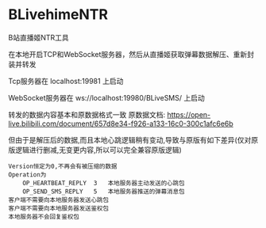 ﻿# BLivehimeNTR

B站直播姬NTR工具

在本地开启TCP和WebSocket服务器，然后从直播姬获取弹幕数据解压、重新封装并转发

Tcp服务器在 localhost:19981 上启动

WebSocket服务器在 ws://localhost:19980/BLiveSMS/ 上启动

转发的数据内容基本和原数据格式一致 原数据文档: https://open-live.bilibili.com/document/657d8e34-f926-a133-16c0-300c1afc6e6b

但由于是解压后的数据,而且本地心跳逻辑稍有变动,导致与原版有如下差异(仅对原版逻辑进行删减,无变更内容,所以可以完全兼容原版逻辑)

    Version恒定为0,不再会有被压缩的数据
    Operation为
        OP_HEARTBEAT_REPLY	3	本地服务器主动发送的心跳包
        OP_SEND_SMS_REPLY	5	本地服务器推送的弹幕消息包
    客户端不需要向本地服务器发送心跳包
    客户端不需要向本地服务器发送鉴权包
    本地服务器不会回复鉴权包